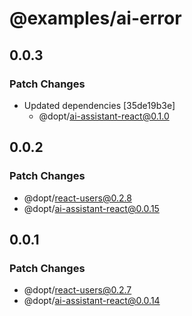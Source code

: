 # @examples/ai-error

## 0.0.3

### Patch Changes

- Updated dependencies [35de19b3e]
  - @dopt/ai-assistant-react@0.1.0

## 0.0.2

### Patch Changes

- @dopt/react-users@0.2.8
- @dopt/ai-assistant-react@0.0.15

## 0.0.1

### Patch Changes

- @dopt/react-users@0.2.7
- @dopt/ai-assistant-react@0.0.14
